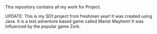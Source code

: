 This repository contains all my work for Project.

UPDATE: This is my SD1 project from freshman year! It was created using Java. It is a text adventure based game called Marist Mayhem! It was influenced by the popular game Zork.
